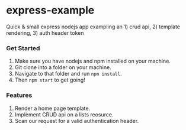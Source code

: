 # express-example
Quick &amp; small express nodejs app exampling an 1) crud api, 2) template rendering, 3) auth header token

### Get Started
1. Make sure you have nodejs and npm installed on your machine.
1. Git clone into a folder on your machine.
1. Navigate to that folder and run ```npm install```.
1. Then ```npm start``` to get going!

### Features
1. Render a home page template.
1. Implement CRUD api on a lists reosurce.
1. Scan our request for a valid authentication header.
